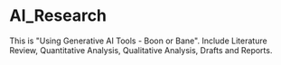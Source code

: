 # AI_Research

This is "Using Generative AI Tools - Boon or Bane". 
Include Literature Review, Quantitative Analysis, Qualitative Analysis, Drafts and Reports.
